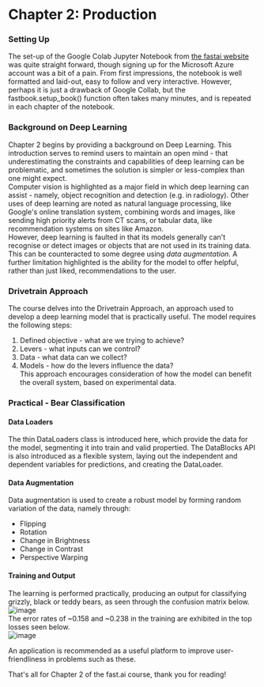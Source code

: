# Chapter 2: Production
### Setting Up
The set-up of the Google Colab Jupyter Notebook from [the fastai website](https://course.fast.ai/Resources/book.html) was quite straight forward,
though signing up for the Microsoft Azure account was a bit of a pain. From first impressions, the notebook is well formatted and laid-out,
easy to follow and very interactive. However, perhaps it is just a drawback of Google Collab, but the fastbook.setup_book() function often takes many minutes, and is repeated in each chapter of the notebook.  
### Background on Deep Learning
Chapter 2 begins by providing a background on Deep Learning. This introduction serves to remind users to maintain an open mind - 
that underestimating the constraints and capabilities of deep learning can be problematic, and sometimes the solution is simpler or less-complex
than one might expect.\
Computer vision is highlighted as a major field in which deep learning can assist - namely, object recognition and detection (e.g. in radiology). Other uses of deep learning are noted as natural language processing, like Google's online translation system, combining words and images, like sending high priority alerts from CT scans, or tabular data, like recommendation systems on sites like Amazon.  
However, deep learning is faulted in that its models generally can't recognise or detect images or objects that are not used in its training 
data. This can be counteracted to some degree using *data augmentation*. A further limitation highlighted is the ability for the model to offer helpful, rather than just liked, recommendations to the user. 
### Drivetrain Approach
The course delves into the Drivetrain Approach, an approach used to develop a deep learning model that is practically useful. The model 
requires the following steps:
1. Defined objective - what are we trying to achieve?
2. Levers - what inputs can we control?
3. Data - what data can we collect?
4. Models - how do the levers influence the data?  
This approach encourages consideration of how the model can benefit the overall system, based on experimental data.
### Practical - Bear Classification
#### Data Loaders
The thin DataLoaders class is introduced here, which provide the data for the model, segmenting it into train and valid propertied. 
The DataBlocks API is also introduced as a flexible system, laying out the independent and dependent variables for predictions, 
and creating the DataLoader. 
#### Data Augmentation
Data augmentation is used to create a robust model by forming random variation of the data, namely through:
- Flipping
- Rotation
- Change in Brightness
- Change in Contrast
- Perspective Warping
#### Training and Output
The learning is performed practically, producing an output for classifying grizzly, black or teddy bears, as seen through the confusion matrix below. \
![image](https://github.com/bree-hoff/bree-hoff.github.io/assets/111101248/947e0348-81cb-40e9-8bd9-33fb5b0227a4) \
The error rates of ~0.158 and ~0.238 in the training are exhibited in the top losses seen below. \
![image](https://github.com/bree-hoff/bree-hoff.github.io/assets/111101248/7b349aec-f154-4ad3-82de-36da090af7cb) 

An application is recommended as a useful platform to improve user-friendliness in problems such as these. 

That's all for Chapter 2 of the fast.ai course, thank you for reading!

